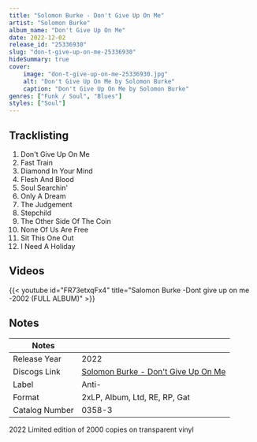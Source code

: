 ```yaml
---
title: "Solomon Burke - Don't Give Up On Me"
artist: "Solomon Burke"
album_name: "Don't Give Up On Me"
date: 2022-12-02
release_id: "25336930"
slug: "don-t-give-up-on-me-25336930"
hideSummary: true
cover:
    image: "don-t-give-up-on-me-25336930.jpg"
    alt: "Don't Give Up On Me by Solomon Burke"
    caption: "Don't Give Up On Me by Solomon Burke"
genres: ["Funk / Soul", "Blues"]
styles: ["Soul"]
---
```

## Tracklisting
1. Don't Give Up On Me
2. Fast Train
3. Diamond In Your Mind
4. Flesh And Blood
5. Soul Searchin'
6. Only A Dream
7. The Judgement
8. Stepchild
9. The Other Side Of The Coin
10. None Of Us Are Free
11. Sit This One Out
12. I Need A Holiday

## Videos
{{< youtube id="FR73etxqFx4" title="Salomon Burke  -Dont give up on me  -2002 (FULL ALBUM)" >}}

## Notes
| Notes          |             |
| ---------------| ----------- |
| Release Year   | 2022 |
| Discogs Link   | [Solomon Burke - Don't Give Up On Me](https://www.discogs.com/release/25336930-Solomon-Burke-Dont-Give-Up-On-Me) |
| Label          | Anti- |
| Format         | 2xLP, Album, Ltd, RE, RP, Gat |
| Catalog Number | 0358-3 |

2022 Limited edition of 2000 copies on transparent vinyl
